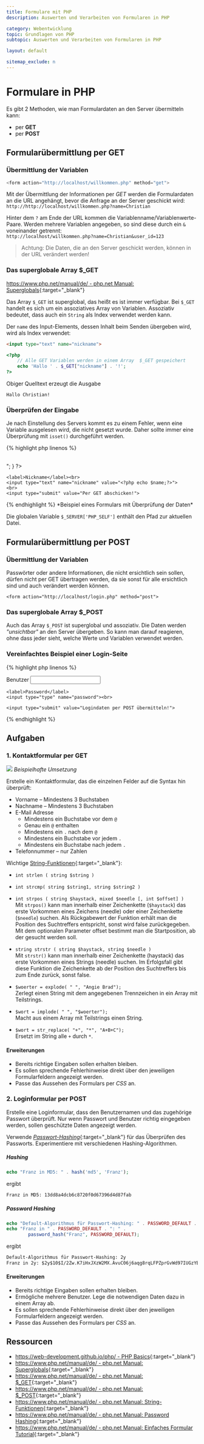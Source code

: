 ```yaml
---
title: Formulare mit PHP
description: Auswerten und Verarbeiten von Formularen in PHP

category: Webentwicklung
topic: Grundlagen von PHP
subtopic: Auswerten und Verarbeiten von Formularen in PHP

layout: default

sitemap_exclude: n
---
```


# Formulare in PHP
Es gibt 2 Methoden, wie man Formulardaten an den Server übermitteln kann:
* per **GET**
* per **POST**


## Formularübermittlung per GET
### Übermittlung der Variablen
```php
<form action="http://localhost/willkommen.php" method="get">
```
Mit der Übermittlung der Informationen per *GET* werden die Formulardaten an die URL angehängt, bevor die Anfrage an der Server geschickt wird:<br>
`http://http://localhost/willkommen.php?name=Christian`

Hinter dem `?` am Ende der URL kommen die Variablenname/Variablenwerte-Paare. Werden mehrere Variablen angegeben, so sind diese durch ein `&` voneinander getrennt:<br>
`http://localhost/willkommen.php?name=Christian&user_id=123`

> Achtung: Die Daten, die an den Server geschickt werden, können in der URL verändert werden!


### Das superglobale Array $_GET
[https://www.php.net/manual/de/ - php.net Manual: Superglobals](https://www.php.net/manual/de/language.variables.superglobals.php){:target="_blank"}

Das Array `$_GET` ist superglobal, das heißt es ist immer verfügbar. Bei `$_GET` handelt es sich um ein assoziatives Array von Variablen. Assoziativ bedeutet, dass auch ein `String` als Index verwendet werden kann. 

Der `name` des Input-Elements, dessen Inhalt beim Senden übergeben wird, wird als Index verwendet:
```html
<input type="text" name="nickname">
```
```php
<?php
    // Alle GET Variablen werden in einem Array  $_GET gespeichert
    echo 'Hallo ' . $_GET["nickname"] . '!';
?>
```
Obiger Quelltext erzeugt die Ausgabe
```
Hallo Christian!
```


### Überprüfen der Eingabe

Je nach Einstellung des Servers kommt es zu einem Fehler, wenn eine Variable ausgelesen wird, die nicht gesetzt wurde. Daher sollte immer eine Überprüfung mit `isset()` durchgeführt werden.

{% highlight php linenos %}
<?php 
    // Überprüfen, ob es das Element im Array gibt
    if ( isset ($_GET[ "nickname" ]) ) {
        $name = $_GET[ "nickname" ]; 
    } else {
        // Fehlerbehandlung
        // ...
    }
    
    if ( $name ) {
        echo "Hallo $name!<br><br>";
    }		
?>
<form action="<?php echo $_SERVER['PHP_SELF']; ?>" method="get">

    <label>Nickname</label><br>
    <input type="text" name="nickname" value="<?php echo $name;?>">
    <br>
    <input type="submit" value="Per GET abschicken!">
    
</form>
{% endhighlight %}
*Beispiel eines Formulars mit Überprüfung der Daten*

Die globalen Variable `$_SERVER['PHP_SELF']` enthält den Pfad zur aktuellen Datei.

## Formularübermittlung per POST
### Übermittlung der Variablen
Passwörter oder andere Informationen, die nicht ersichtlich sein sollen, dürfen nicht per GET übertragen werden, da sie sonst für alle ersichtlich sind und auch verändert werden können.

`<form action="http://localhost/login.php" method="post">`

### Das superglobale Array $_POST

Auch das Array `$_POST` ist superglobal und assoziativ. Die Daten werden *"unsichtbar"* an den Server übergeben. So kann man darauf reagieren, ohne dass jeder sieht, welche Werte und Variablen verwendet werden.

### Vereinfachtes Beispiel einer Login-Seite

{% highlight php linenos %}
<?php
    // Passwörte kommen üblicherweise aus der Datenbank 
    // und sind verschlüsselt
    $hiddenUser = "admin";
    $hiddenPassword = "12345678";

    // Benutzer und Password aus dem Array auslesen
    $password = $_POST["password"];
    $user = $_POST["user"];

    // Passwort und Benutzer überprüfen
    if (( strcmp ($user, $hiddenUser) == 0) && 
        ( strcmp ($password, $hiddenPassword) == 0 )) {
        // Login erfolgreich
        // ...
        
    } else {
        // Login-Formular anzeigen
?>
<form action="<?php echo $_SERVER['PHP_SELF'];?>" method="post">
    <label>Benutzer</label>
    <input type="text" name="user"><br>

    <label>Password</label>
    <input type="type" name="password"><br>
    
    <input type="submit" value="Logindaten per POST übermitteln!">
</form>
<?php
    }
?>
{% endhighlight %}

## Aufgaben

### 1. Kontaktformular per GET

![](img/php_contact_form.png)
*Beispielhafte Umsetzung*

Erstelle ein Kontaktformular, das die einzelnen Felder auf die Syntax hin überprüft:

* Vorname – Mindestens 3 Buchstaben
* Nachname – Mindestens 3 Buchstaben
* E-Mail Adresse
  - Mindestens ein Buchstabe vor dem `@`
  - Genau ein `@` enthalten
  - Mindestens ein `.` nach dem `@`
  - Mindestens ein Buchstabe vor jedem `.`
  - Mindestens ein Buchstabe nach jedem `.`
* Telefonnummer – nur Zahlen

Wichtige [String-Funktionen](https://www.php.net/manual/de/ref.strings.php){:target="_blank"}:
* `int strlen ( string $string )`

* `int strcmp( string $string1, string $string2 )`

* `int strpos ( string $haystack, mixed $needle [, int $offset] )`<br>Mit `strpos()` kann man innerhalb einer Zeichenkette (`$haystack`) das erste Vorkommen eines Zeichens (needle) oder einer Zeichenkette (`$needle`) suchen. Als Rückgabewert der Funktion erhält man die Position des Suchtreffers entspricht, sonst wird false zurückgegeben. Mit dem optionalen Parameter offset bestimmt man die Startposition, ab der gesucht werden soll.

* `string strstr ( string $haystack, string $needle )`<br>
Mit `strstr()` kann man innerhalb einer Zeichenkette (haystack) das erste Vorkommen eines Strings (needle) suchen. Im Erfolgsfall gibt diese Funktion die Zeichenkette ab der Position des Suchtreffers bis zum Ende zurück, sonst false.

* `$woerter = explode( " ", "Angie Brad");`<br>Zerlegt einen String mit dem angegebenen Trennzeichen in ein Array mit Teilstrings.

* `$wort = implode( " ", "$woerter");`<br>Macht aus einem Array mit Teilstrings einen String.

* `$wort = str_replace( "+", "*", "A+B+C");`<br>Ersetzt im String alle `+` durch `*`.

#### Erweiterungen

* Bereits richtige Eingaben sollen erhalten bleiben.
* Es sollen sprechende Fehlerhinweise direkt über den jeweiligen Formularfeldern angezeigt werden.
* Passe das Aussehen des Formulars per *CSS* an.


### 2. Loginformular per POST

Erstelle eine Loginformular, dass den Benutzernamen und das zugehörige Passwort überprüft. Nur wenn Passwort und Benutzer richtig eingegeben werden, sollen geschützte Daten angezeigt werden.

Verwende [*Passwort-Hashing*](https://www.php.net/manual/de/book.password.php){:target="_blank"} für das Überprüfen des Passworts. Experimentiere mit verschiedenen Hashing-Algorithmen.

##### Hashing
```php
echo "Franz in MD5: " . hash('md5', 'Franz');
```
ergibt
```html
Franz in MD5: 13dd8a4dcb6c8720f0d67396d4d87fab
```


##### Password Hashing
```php
echo "Default-Algorithmus für Passwort-Hashing: " . PASSWORD_DEFAULT . "<br>";
echo "Franz in " . PASSWORD_DEFAULT . ": " . 
        password_hash("Franz", PASSWORD_DEFAULT);
```
ergibt
```html
Default-Algorithmus für Passwort-Hashing: 2y
Franz in 2y: $2y$10$I/2Zw.K7iHxJXzW2MX.AvuC06j6aqg8rqLFPZprGvWd97IUGzYBAW
```

#### Erweiterungen
* Bereits richtige Eingaben sollen erhalten bleiben.
* Ermögliche mehrere Benutzer. Lege die notwendigen Daten dazu in einem Array ab.
* Es sollen sprechende Fehlerhinweise direkt über den jeweiligen Formularfeldern angezeigt werden.
* Passe das Aussehen des Formulars per *CSS* an.


## Ressourcen
* [https://web-development.github.io/php/ - PHP Basics](https://web-development.github.io/php/){:target="_blank"}
* [https://www.php.net/manual/de/ - php.net Manual: Superglobals](https://www.php.net/manual/de/language.variables.superglobals.php){:target="_blank"}
* [https://www.php.net/manual/de/ - php.net Manual: $_GET](https://www.php.net/manual/de/reserved.variables.get.php){:target="_blank"}
* [https://www.php.net/manual/de/ - php.net Manual: $_POST](https://www.php.net/manual/de/reserved.variables.post.php){:target="_blank"}
* [https://www.php.net/manual/de/ - php.net Manual: String-Funktionen](https://www.php.net/manual/de/ref.strings.php){:target="_blank"}
* [https://www.php.net/manual/de/ - php.net Manual: Password Hashing](https://www.php.net/manual/de/book.password.php){:target="_blank"}
* [https://www.php.net/manual/de/ - php.net Manual: Einfaches Formular Tutorial](https://www.php.net/manual/de/tutorial.forms.php){:target="_blank"}
